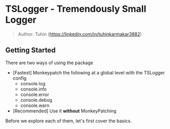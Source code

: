 # TSLogger - Tremendously Small Logger
> Author: Tuhin (https://linkedin.com/in/tuhinkarmakar3882)

## Getting Started
There are two ways of using the package
- [Fastest] Monkeypatch the following at a global level with the TSLogger config
  - console.log
  - console.info
  - console.error
  - console.debug
  - console.warn
- [Recommended] Use it **without** MonkeyPatching

Before we explore each of them, let's first cover the basics.